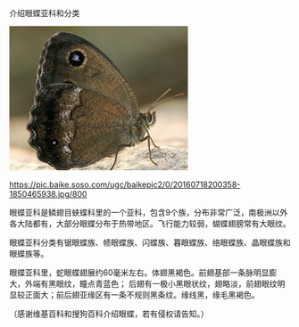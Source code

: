 介绍眼蝶亚科和分类


![介绍眼蝶亚科和分类](https://github.com/ywangnccu/ywang/blob/main/images/Snake-eye-butterfly.jpg)

https://pic.baike.soso.com/ugc/baikepic2/0/20160718200358-1850465938.jpg/800

眼蝶亚科是鳞翅目蛱蝶科里的一个亚科，包含9个族，分布非常广泛，南极洲以外各大陆都有，大部分眼蝶分布于热带地区。飞行能力较弱，蝴蝶翅膀常有大眼纹。

眼蝶亚科分类有锯眼蝶族、帻眼蝶族、闪蝶族、暮眼蝶族、络眼蝶族、晶眼蝶族和眼蝶族等。

眼蝶亚科里，蛇眼蝶翅展约60毫米左右。体翅黑褐色。前翅基部一条脉明显膨大，外端有黑眼纹，瞳点青蓝色；
后翅有一极小黑眼状纹，翅略淡，前翅眼纹明显较正面大；前后翅亚缘区有一条不规则黑条纹。缘线黑，缘毛黑褐色。

（感谢维基百科和搜狗百科介绍眼蝶，若有侵权请告知。）
